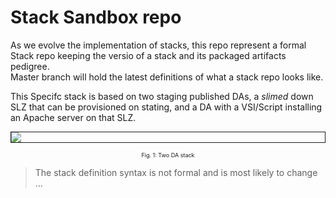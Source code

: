 # Stack Sandbox repo

As we evolve the implementation of stacks, this repo represent a formal Stack repo keeping the versio of a stack and its packaged artifacts pedigree.  
Master branch will hold the latest definitions of what a stack repo looks like.

This Specifc stack is based on two staging published DAs, a _slimed_ down SLZ that can be provisioned on stating, and a DA with a VSI/Script installing an Apache server on that SLZ.

<p align="center">
<img border="1px" style="display: block;" src="../../../images/prj-stack.svg">
<p align="center"  style="font-size:9px;">
Fig. 1: Two DA stack
</p>


>  The stack definition syntax is not formal and is most likely to change ... 
